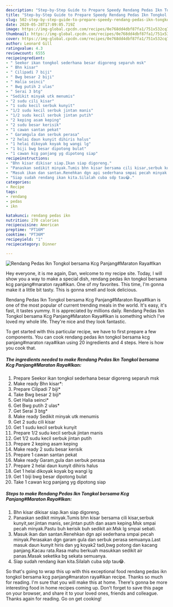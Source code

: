 ```yaml
---
description: "Step-by-Step Guide to Prepare Speedy Rendang Pedas Ikn Tongkol bersama Kcg Panjang#Maraton Raya#Ikan"
title: "Step-by-Step Guide to Prepare Speedy Rendang Pedas Ikn Tongkol bersama Kcg Panjang#Maraton Raya#Ikan"
slug: 502-step-by-step-guide-to-prepare-speedy-rendang-pedas-ikn-tongkol-bersama-kcg-panjangmaraton-rayaikan
date: 2020-05-28T17:09:05.719Z
image: https://img-global.cpcdn.com/recipes/0e768dd4dbf87fa1/751x532cq70/rendang-pedas-ikn-tongkol-bersama-kcg-panjangmaraton-rayaikan-resipi-foto-utama.jpg
thumbnail: https://img-global.cpcdn.com/recipes/0e768dd4dbf87fa1/751x532cq70/rendang-pedas-ikn-tongkol-bersama-kcg-panjangmaraton-rayaikan-resipi-foto-utama.jpg
cover: https://img-global.cpcdn.com/recipes/0e768dd4dbf87fa1/751x532cq70/rendang-pedas-ikn-tongkol-bersama-kcg-panjangmaraton-rayaikan-resipi-foto-utama.jpg
author: Leonard Gill
ratingvalue: 4.3
reviewcount: 6555
recipeingredient:
- " Seekor ikan tongkol sederhana besar digoreng separuh msk"
- " Bhn kisar"
- " Cilipadi 7 biji"
- " Bwg besar 2 biji"
- " Halia seinci"
- " Bwg putih 2 ulas"
- " Serai 3 btg"
- "Sedikit minyak utk menumis"
- "2 sudu cili kisar"
- "1 sudu kecil serbuk kunyit"
- "1/2 sudu kecil serbuk jintan manis"
- "1/2 sudu kecil serbuk jintan putih"
- "2 keping asam keping"
- "2 sudu besar kerisik"
- "1 cawan santan pekat"
- " Garamgula dan serbuk perasa"
- "2 helai daun kunyit dihiris halus"
- "1 helai dikoyak koyak bg wangi lg"
- "1 biji bwg besar dipotong bulat"
- "1 cawan kcg panjang yg dipotong siap"
recipeinstructions:
- "Bhn kisar dikisar siap.Ikan siap digoreng."
- "Panaskan sedikit minyak.Tumis bhn kisar bersama cili kisar,serbuk kunyit,ser.jintan manis, ser.jintan putih dan asam keping.Msk smpai pecah minyak.Pastu buh kerisik buh sedikit air.Msk lg smpai sebati."
- "Masuk ikan dan santan.Renehkan dgn api sederhana smpai pecah minyak.Perasakan dgn garam gula dan serbuk perasa semuanya.Last masuk daun kunyit hiris dan yg koyak2 tadi,bwg potong dan kacang panjang.Kacau rata.Rasa mahu berkuah masukkan sedikit air panas.Masak seketika bg sekata semuanya."
- "Siap sudah rendang ikan kita.Silalah cuba sdp tau😂."
categories:
- Recipe
tags:
- rendang
- pedas
- ikn

katakunci: rendang pedas ikn 
nutrition: 270 calories
recipecuisine: American
preptime: "PT16M"
cooktime: "PT36M"
recipeyield: "1"
recipecategory: Dinner

---
```



![Rendang Pedas Ikn Tongkol bersama Kcg Panjang#Maraton Raya#Ikan](https://img-global.cpcdn.com/recipes/0e768dd4dbf87fa1/751x532cq70/rendang-pedas-ikn-tongkol-bersama-kcg-panjangmaraton-rayaikan-resipi-foto-utama.jpg)

Hey everyone, it is me again, Dan, welcome to my recipe site. Today, I will show you a way to make a special dish, rendang pedas ikn tongkol bersama kcg panjang#maraton raya#ikan. One of my favorites. This time, I'm gonna make it a little bit tasty. This is gonna smell and look delicious.

Rendang Pedas Ikn Tongkol bersama Kcg Panjang#Maraton Raya#Ikan is one of the most popular of current trending meals in the world. It's easy, it's fast, it tastes yummy. It is appreciated by millions daily. Rendang Pedas Ikn Tongkol bersama Kcg Panjang#Maraton Raya#Ikan is something which I've loved my whole life. They're nice and they look fantastic.




To get started with this particular recipe, we have to first prepare a few components. You can cook rendang pedas ikn tongkol bersama kcg panjang#maraton raya#ikan using 20 ingredients and 4 steps. Here is how you cook that.

<!--inarticleads1-->

##### The ingredients needed to make Rendang Pedas Ikn Tongkol bersama Kcg Panjang#Maraton Raya#Ikan:

1. Prepare  Seekor ikan tongkol sederhana besar digoreng separuh msk
1. Make ready  Bhn kisar*:
1. Prepare  Cilipadi 7 biji*
1. Take  Bwg besar 2 biji*
1. Get  Halia seinci*
1. Get  Bwg putih 2 ulas*
1. Get  Serai 3 btg*
1. Make ready Sedikit minyak utk menumis
1. Get 2 sudu cili kisar
1. Get 1 sudu kecil serbuk kunyit
1. Prepare 1/2 sudu kecil serbuk jintan manis
1. Get 1/2 sudu kecil serbuk jintan putih
1. Prepare 2 keping asam keping
1. Make ready 2 sudu besar kerisik
1. Prepare 1 cawan santan pekat
1. Make ready  Garam,gula dan serbuk perasa
1. Prepare 2 helai daun kunyit dihiris halus
1. Get 1 helai dikoyak koyak bg wangi lg
1. Get 1 biji bwg besar dipotong bulat
1. Take 1 cawan kcg panjang yg dipotong siap




<!--inarticleads2-->

##### Steps to make Rendang Pedas Ikn Tongkol bersama Kcg Panjang#Maraton Raya#Ikan:

1. Bhn kisar dikisar siap.Ikan siap digoreng.
1. Panaskan sedikit minyak.Tumis bhn kisar bersama cili kisar,serbuk kunyit,ser.jintan manis, ser.jintan putih dan asam keping.Msk smpai pecah minyak.Pastu buh kerisik buh sedikit air.Msk lg smpai sebati.
1. Masuk ikan dan santan.Renehkan dgn api sederhana smpai pecah minyak.Perasakan dgn garam gula dan serbuk perasa semuanya.Last masuk daun kunyit hiris dan yg koyak2 tadi,bwg potong dan kacang panjang.Kacau rata.Rasa mahu berkuah masukkan sedikit air panas.Masak seketika bg sekata semuanya.
1. Siap sudah rendang ikan kita.Silalah cuba sdp tau😂.




So that's going to wrap this up with this exceptional food rendang pedas ikn tongkol bersama kcg panjang#maraton raya#ikan recipe. Thanks so much for reading. I'm sure that you will make this at home. There's gonna be more interesting food in home recipes coming up. Don't forget to save this page on your browser, and share it to your loved ones, friends and colleague. Thanks again for reading. Go on get cooking!
